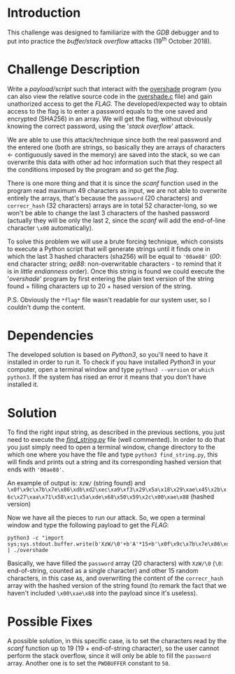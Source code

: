 # Introduction
This challenge was designed to familiarize with the *GDB* debugger and to put into practice the *buffer/stack overflow* attacks (19<sup>th</sup> October 2018).

# Challenge Description
Write a *payload/script* such that interact with the [overshade](overshade) program (you can also view the relative source code in the [overshade.c](overshade.c) file) and gain unathorized access to get the *FLAG*. The developed/expected way to obtain access to the flag is to enter a password equals to the one saved and encrypted (SHA256) in an array. We will get the flag, without obviously knowing the correct password, using the '*stack overflow*' attack.

We are able to use this attack/technique since both the real password and the entered one (both are strings, so basically they are arrays of characters <- contiguously saved in the memory) are saved into the stack, so we can overwrite this data with other ad hoc information such that they respect all the conditions imposed by the program and so get the *flag*.

There is one more thing and that it is since the *scanf* function used in the program read maximum 49 characters as input, we are not able to overwrite entirely the arrays, that's because the `password` (20 characters) and `correcr_hash` (32 characters) arrays are in total 52 character-long, so we won't be able to change the last 3 characters of the hashed password (actually they will be only the last 2, since the *scanf* will add the end-of-line character `\x00` automatically).

To solve this problem we will use a brute forcing technique, which consists to execute a Python script that will generate strings until it finds one in which the last 3 hashed characters (sha256) will be equal to `'00ae88'` (*00*: end character string; *ae88*: non-overwritable characters - to remind that it is in *little endianness* order). Once this string is found we could execute the '*overshade*' program by first entering the plain text version of the string found + filling characters up to 20 + hased version of the string.

P.S. Obviously the `*flag*` file wasn't readable for our system user, so I couldn't dump the content.

# Dependencies
The developed solution is based on *Python3*, so you'll need to have it installed in order to run it. To check if you have installed *Python3* in your computer, open a terminal window and type `python3 --version` or `which python3`. If the system has rised an error it means that you don't have installed it.

# Solution
To find the right input string, as described in the previous sections, you just need to execute the [*find_string.py*](find_string.py) file (well commented). In order to do that you just simply need to open a terminal window, change directory to the which one where you have the file and type `python3 find_string.py`, this will finds and prints out a string and its corresponding hashed version that ends with `'00ae88'`.

An example of output is: `XzW/` (string found) and `\x0f\x9c\x7b\x7e\x86\xdb\xd2\xec\xa9\xf3\x29\x5a\x18\x29\xae\x45\x2b\x6c\x27\xaa\x71\x58\xc1\x5a\xde\x68\x50\x59\x2c\x00\xae\x88` (hashed version)

Now we have all the pieces to run our attack. So, we open a terminal window and type the following payload to get the *FLAG*:

```
python3 -c "import sys;sys.stdout.buffer.write(b'XzW/\0'+b'A'*15+b'\x0f\x9c\x7b\x7e\x86\xdb\xd2\xec\xa9\xf3\x29\x5a\x18\x29\xae\x45\x2b\x6c\x27\xaa\x71\x58\xc1\x5a\xde\x68\x50\x59\x2c')" | ./overshade
```

Basically, we have filled the `password` array (20 characters) with `XzW/\0` (`\0`: end-of-string, counted as a single character) and other 15 random characters, in this case `A`s, and overwriting the content of the `correcr_hash` array with the hashed version of the string found (to remark the fact that we haven't included `\x00\xae\x88` into the payload since it's useless).

# Possible Fixes
A possible solution, in this specific case, is to set the characters read by the *scanf* function up to 19 (19 + end-of-string character), so the user cannot perform the stack overflow, since it will only be able to fill the `password` array. Another one is to set the `PWDBUFFER` constant to `50`. 